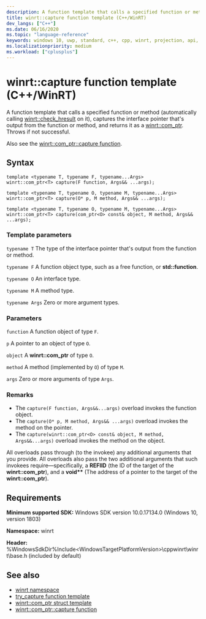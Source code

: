 ```yaml
---
description: A function template that calls a specified function or method, captures the resulting interface pointer, and returns it as a [winrt::com_ptr](./com-ptr.md).
title: winrt::capture function template (C++/WinRT)
dev_langs: ["C++"]
ms.date: 06/16/2020
ms.topic: "language-reference"
keywords: windows 10, uwp, standard, c++, cpp, winrt, projection, api, reference, capture
ms.localizationpriority: medium
ms.workload: ["cplusplus"]
---
```


# winrt::capture function template (C++/WinRT)

A function template that calls a specified function or method (automatically calling [winrt::check_hresult](./error-handling/check-hresult.md) on it), captures the interface pointer that's output from the function or method, and returns it as a [winrt::com_ptr](./com-ptr.md). Throws if not successful.

Also see the [winrt::com_ptr::capture function](./com-ptr.md#com_ptrcapture-function).

## Syntax

```cppwinrt
template <typename T, typename F, typename...Args>
winrt::com_ptr<T> capture(F function, Args&& ...args);

template <typename T, typename O, typename M, typename...Args>
winrt::com_ptr<T> capture(O* p, M method, Args&& ...args);

template <typename T, typename O, typename M, typename...Args>
winrt::com_ptr<T> capture(com_ptr<O> const& object, M method, Args&& ...args);
```

### Template parameters

`typename T`
The type of the interface pointer that's output from the function or method.

`typename F`
A function object type, such as a free function, or **std::function**.

`typename O`
An interface type.

`typename M`
A method type.

`typename Args`
Zero or more argument types.

### Parameters

`function`
A function object of type `F`.

`p`
A pointer to an object of type `O`.

`object`
A **winrt::com_ptr** of type `O`.

`method`
A method (implemented by `O`) of type `M`.

`args`
Zero or more arguments of type `Args`.

### Remarks

- The `capture(F function, Args&&...args)` overload invokes the function object.
- The `capture(O* p, M method, Args&& ...args)` overload invokes the method on the pointer.
- The `capture(winrt::com_ptr<O> const& object, M method, Args&&...args)` overload invokes the method on the object.

All overloads pass through (to the invokee) any additional arguments that you provide. All overloads also pass the two additional arguments that such invokees require&mdash;specifically, a **REFIID** (the ID of the target of the **winrt::com_ptr**), and a **void\*\*** (The address of a pointer to the target of the **winrt::com_ptr**).

## Requirements

**Minimum supported SDK:** Windows SDK version 10.0.17134.0 (Windows 10, version 1803)

**Namespace:** winrt

**Header:** %WindowsSdkDir%Include\<WindowsTargetPlatformVersion>\cppwinrt\winrt\base.h (included by default)

## See also 

* [winrt namespace](./winrt.md)
* [try_capture function template](./try-capture.md)
* [winrt::com_ptr struct template](./com-ptr.md)
* [winrt::com_ptr::capture function](./com-ptr.md#com_ptrcapture-function)